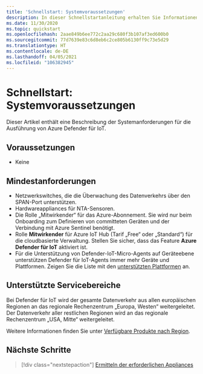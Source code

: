 ```yaml
---
title: 'Schnellstart: Systemvoraussetzungen'
description: In dieser Schnellstartanleitung erhalten Sie Informationen zu den für die Durchführung von Azure Defender für IoT erforderlichen Systemvoraussetzungen.
ms.date: 11/30/2020
ms.topic: quickstart
ms.openlocfilehash: 2aae849b6ee772c2aa29c680f3b107af3ed600b0
ms.sourcegitcommit: 77d7639e83c6d8eb6c2ce805b6130ff9c73e5d29
ms.translationtype: HT
ms.contentlocale: de-DE
ms.lasthandoff: 04/05/2021
ms.locfileid: "106382945"
---
```

# <a name="quickstart-system-prerequisites"></a>Schnellstart: Systemvoraussetzungen

Dieser Artikel enthält eine Beschreibung der Systemanforderungen für die Ausführung von Azure Defender für IoT.

## <a name="prerequisites"></a>Voraussetzungen

- Keine

## <a name="minimum-requirements"></a>Mindestanforderungen

- Netzwerkswitches, die die Überwachung des Datenverkehrs über den SPAN-Port unterstützen.
- Hardwareappliances für NTA-Sensoren.
- Die Rolle „Mitwirkender“ für das Azure-Abonnement. Sie wird nur beim Onboarding zum Definieren von committeten Geräten und der Verbindung mit Azure Sentinel benötigt.
- Rolle **Mitwirkender** für Azure IoT Hub (Tarif „Free“ oder „Standard“) für die cloudbasierte Verwaltung. Stellen Sie sicher, dass das Feature **Azure Defender für IoT** aktiviert ist.
- Für die Unterstützung von Defender-IoT-Micro-Agents auf Geräteebene unterstützen Defender für IoT-Agents immer mehr Geräte und Plattformen. Zeigen Sie die Liste mit den [unterstützten Plattformen](how-to-deploy-agent.md) an.

## <a name="supported-service-regions"></a>Unterstützte Servicebereiche

Bei Defender für IoT wird der gesamte Datenverkehr aus allen europäischen Regionen an das regionale Rechenzentrum „Europa, Westen“ weitergeleitet. Der Datenverkehr aller restlichen Regionen wird an das regionale Rechenzentrum „USA, Mitte“ weitergeleitet.

Weitere Informationen finden Sie unter [Verfügbare Produkte nach Region](https://azure.microsoft.com/global-infrastructure/services/?products=iot-hub).

## <a name="next-steps"></a>Nächste Schritte

> [!div class="nextstepaction"]
> [Ermitteln der erforderlichen Appliances](how-to-identify-required-appliances.md)

